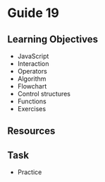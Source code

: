 # Guide 19
## Learning Objectives
- JavaScript
- Interaction
- Operators
- Algorithm
- Flowchart
- Control structures
- Functions
- Exercises
## Resources

## Task
- Practice
